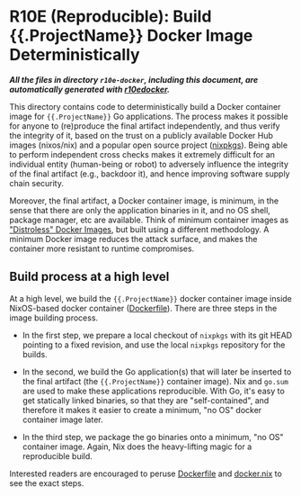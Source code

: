 # R10E (Reproducible): Build {{.ProjectName}} Docker Image Deterministically

___All the files in directory `r10e-docker`, including this document, are
automatically generated with
[r10edocker](https://github.com/syncom/r10edocker).___

This directory contains code to deterministically build a Docker container image
for `{{.ProjectName}}` Go applications. The process makes it possible for anyone
to (re)produce the final artifact independently, and thus verify the integrity
of it, based on the trust on a publicly available Docker Hub images (nixos/nix)
and a popular open source project ([nixpkgs](https://github.com/nixos/nixpkgs)).
Being able to perform independent cross checks makes it extremely difficult for
an individual entity (human-being or robot) to adversely influence the integrity
of the final artifact (e.g., backdoor it), and hence improving software supply
chain security.

Moreover, the final artifact, a Docker container image, is minimum, in the sense
that there are only the application binaries in it, and no OS shell, package
manager, etc are available. Think of minimum container images as ["Distroless"
Docker Images](https://github.com/GoogleContainerTools/distroless), but built
using a different methodology. A minimum Docker image reduces the attack
surface, and makes the container more resistant to runtime compromises.

## Build process at a high level

At a high level, we build the `{{.ProjectName}}` docker container image inside
NixOS-based docker container ([Dockerfile](./Dockerfile)). There are three steps
in the image building process.

- In the first step, we prepare a local checkout of `nixpkgs` with its git HEAD
  pointing to a fixed revision, and use the local `nixpkgs` repository for the
  builds.

- In the second, we build the Go application(s) that will later be inserted to
  the final artifact (the `{{.ProjectName}}` container image). Nix and `go.sum`
  are used to make these applications reproducible. With Go, it's easy to get
  statically linked binaries, so that they are "self-contained", and therefore
  it makes it easier to create a minimum, "no OS" docker container image later.

- In the third step, we package the go binaries onto a minimum, "no OS"
  container image. Again, Nix does the heavy-lifting magic for a reproducible
  build.

Interested readers are encouraged to peruse [Dockerfile](./Dockerfile) and
[docker.nix](./docker.nix) to see the exact steps.
